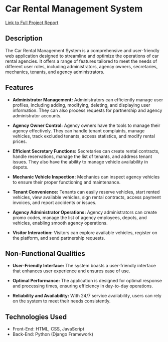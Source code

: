 # Car Rental Management System

[Link to Full Project Report](https://example.com/car-rental-management-report)

## Description

The Car Rental Management System is a comprehensive and user-friendly web application designed to streamline and optimize the operations of car rental agencies. It offers a range of features tailored to meet the needs of different user roles, including administrators, agency owners, secretaries, mechanics, tenants, and agency administrators.

## Features

- **Administrator Management:** Administrators can efficiently manage user profiles, including adding, modifying, deleting, and displaying user information. They can also process requests for partnership and agency administrator accounts.

- **Agency Owner Control:** Agency owners have the tools to manage their agency effectively. They can handle tenant complaints, manage vehicles, track excluded tenants, access statistics, and modify rental prices.

- **Efficient Secretary Functions:** Secretaries can create rental contracts, handle reservations, manage the list of tenants, and address tenant issues. They also have the ability to manage vehicle availability in depots.

- **Mechanic Vehicle Inspection:** Mechanics can inspect agency vehicles to ensure their proper functioning and maintenance.

- **Tenant Convenience:** Tenants can easily reserve vehicles, start rented vehicles, view available vehicles, sign rental contracts, access payment invoices, and report accidents or issues.

- **Agency Administrator Operations:** Agency administrators can create promo codes, manage the list of agency employees, depots, and vehicles, enabling smooth agency operations.

- **Visitor Interaction:** Visitors can explore available vehicles, register on the platform, and send partnership requests.

## Non-Functional Qualities

- **User-Friendly Interface:** The system boasts a user-friendly interface that enhances user experience and ensures ease of use.

- **Optimal Performance:** The application is designed for optimal response and processing times, ensuring efficiency in day-to-day operations.

- **Reliability and Availability:** With 24/7 service availability, users can rely on the system to meet their needs consistently.

## Technologies Used

- Front-End: HTML, CSS, JavaScript
- Back-End: Python (Django Framework)
